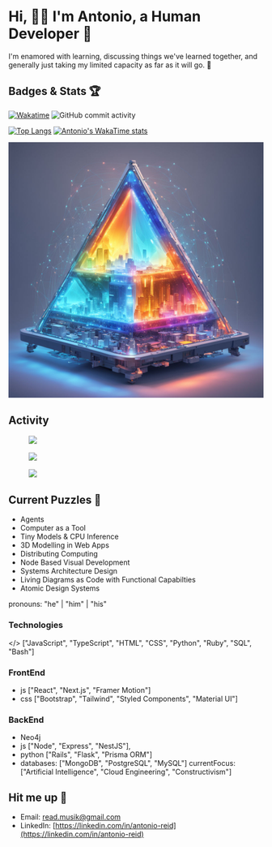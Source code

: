 # **Hi, 🙋‍♂️ I'm Antonio, a Human Developer 🤩**

I'm enamored with learning, discussing things we've learned together, and generally just taking my limited capacity as far as it will go. 🚀

## Badges & Stats 🏆

[![Wakatime](https://wakatime.com/badge/user/018dd211-b1fc-4a37-9172-f06c7f1fa85d.svg)](https://wakatime.com/@018dd211-b1fc-4a37-9172-f06c7f1fa85d)
![GitHub commit activity](https://img.shields.io/github/commit-activity/y/areid987/areid987)

[![Top Langs](https://github-readme-stats.vercel.app/api/top-langs/?username=areid987&show_icons=true&theme=transparent)](https://github.com/AReid987/github-readme-stats.git)
[![Antonio's WakaTime stats](https://github-readme-stats.vercel.app/api/wakatime?username=areid987&show_icons=true&theme=transparent)](https://github.com/ARedi987/github-readme-stats)

![futuristic sentient glowing city](futuristic-revolutionary-device-shimmering-glowing-sentient-triangular-embodies-autonomous-ani-360205748.jpeg)

## Activity
<figure><img src="https://wakatime.com/share/@AReid987/8334678e-72f5-4a9b-a4df-17ac1c38b112.svg"></embed></figure>
<figure><img src="https://wakatime.com/share/@AReid987/5b9bdcf4-963d-48b2-8de3-e0479ddbbf71.svg"></embed></figure>
<figure><img src="https://wakatime.com/share/@AReid987/bfc104bd-d108-48b6-87c9-feedccaea830.svg"></embed></figure>

## Current Puzzles 🤔

- Agents
- Computer as a Tool
- Tiny Models & CPU Inference
- 3D Modelling in Web Apps
- Distributing Computing
- Node Based Visual Development
- Systems Architecture Design
- Living Diagrams as Code with Functional Capabilties
- Atomic Design Systems

pronouns: "he" | "him" | "his"


### Technologies
</> ["JavaScript", "TypeScript", "HTML", "CSS", "Python", "Ruby", "SQL", "Bash"]

### FrontEnd
- js ["React", "Next.js", "Framer Motion"]
- css ["Bootstrap", "Tailwind", "Styled Components", "Material UI"]
### BackEnd 
- Neo4j
- js ["Node", "Express", "NestJS"],
- python ["Rails", "Flask", "Prisma ORM"]
- databases: ["MongoDB", "PostgreSQL", "MySQL"]
currentFocus: ["Artificial Intelligence", "Cloud Engineering", "Constructivism"]

## Hit me up 📲

* Email: [read.musik@gmail.com](mailto:read.musik@gmail.com)
* LinkedIn: [https://linkedin.com/in/antonio-reid](https://linkedin.com/in/antonio-reid)
